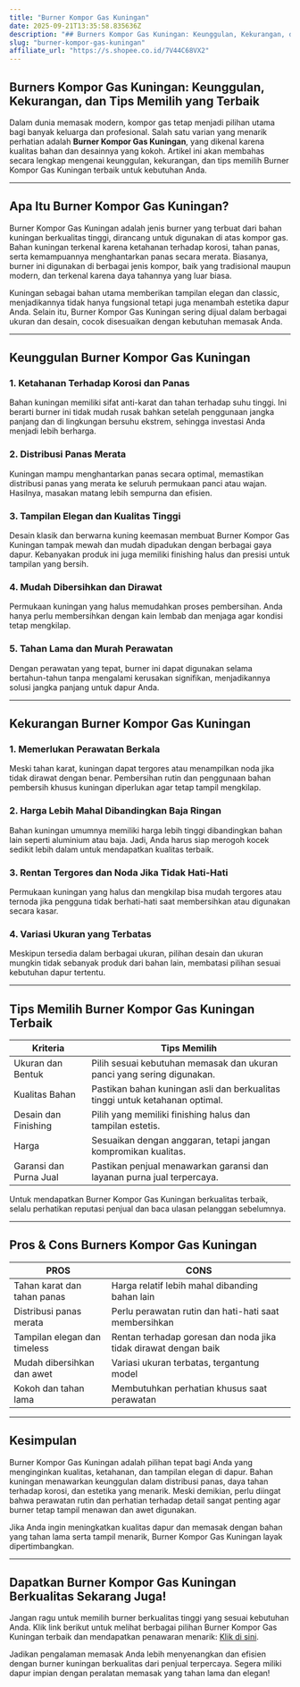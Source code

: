 ```yaml
---
title: "Burner Kompor Gas Kuningan"
date: 2025-09-21T13:35:58.835636Z
description: "## Burners Kompor Gas Kuningan: Keunggulan, Kekurangan, dan Tips Memilih yang Terbaik..."
slug: "burner-kompor-gas-kuningan"
affiliate_url: "https://s.shopee.co.id/7V44C68VX2"
---
```

## Burners Kompor Gas Kuningan: Keunggulan, Kekurangan, dan Tips Memilih yang Terbaik

Dalam dunia memasak modern, kompor gas tetap menjadi pilihan utama bagi banyak keluarga dan profesional. Salah satu varian yang menarik perhatian adalah **Burner Kompor Gas Kuningan**, yang dikenal karena kualitas bahan dan desainnya yang kokoh. Artikel ini akan membahas secara lengkap mengenai keunggulan, kekurangan, dan tips memilih Burner Kompor Gas Kuningan terbaik untuk kebutuhan Anda.

---

## Apa Itu Burner Kompor Gas Kuningan?

Burner Kompor Gas Kuningan adalah jenis burner yang terbuat dari bahan kuningan berkualitas tinggi, dirancang untuk digunakan di atas kompor gas. Bahan kuningan terkenal karena ketahanan terhadap korosi, tahan panas, serta kemampuannya menghantarkan panas secara merata. Biasanya, burner ini digunakan di berbagai jenis kompor, baik yang tradisional maupun modern, dan terkenal karena daya tahannya yang luar biasa.

Kuningan sebagai bahan utama memberikan tampilan elegan dan classic, menjadikannya tidak hanya fungsional tetapi juga menambah estetika dapur Anda. Selain itu, Burner Kompor Gas Kuningan sering dijual dalam berbagai ukuran dan desain, cocok disesuaikan dengan kebutuhan memasak Anda.

---

## Keunggulan Burner Kompor Gas Kuningan

### 1. Ketahanan Terhadap Korosi dan Panas
Bahan kuningan memiliki sifat anti-karat dan tahan terhadap suhu tinggi. Ini berarti burner ini tidak mudah rusak bahkan setelah penggunaan jangka panjang dan di lingkungan bersuhu ekstrem, sehingga investasi Anda menjadi lebih berharga.

### 2. Distribusi Panas Merata
Kuningan mampu menghantarkan panas secara optimal, memastikan distribusi panas yang merata ke seluruh permukaan panci atau wajan. Hasilnya, masakan matang lebih sempurna dan efisien.

### 3. Tampilan Elegan dan Kualitas Tinggi
Desain klasik dan berwarna kuning keemasan membuat Burner Kompor Gas Kuningan tampak mewah dan mudah dipadukan dengan berbagai gaya dapur. Kebanyakan produk ini juga memiliki finishing halus dan presisi untuk tampilan yang bersih.

### 4. Mudah Dibersihkan dan Dirawat
Permukaan kuningan yang halus memudahkan proses pembersihan. Anda hanya perlu membersihkan dengan kain lembab dan menjaga agar kondisi tetap mengkilap.

### 5. Tahan Lama dan Murah Perawatan
Dengan perawatan yang tepat, burner ini dapat digunakan selama bertahun-tahun tanpa mengalami kerusakan signifikan, menjadikannya solusi jangka panjang untuk dapur Anda.

---

## Kekurangan Burner Kompor Gas Kuningan

### 1. Memerlukan Perawatan Berkala
Meski tahan karat, kuningan dapat tergores atau menampilkan noda jika tidak dirawat dengan benar. Pembersihan rutin dan penggunaan bahan pembersih khusus kuningan diperlukan agar tetap tampil mengkilap.

### 2. Harga Lebih Mahal Dibandingkan Baja Ringan
Bahan kuningan umumnya memiliki harga lebih tinggi dibandingkan bahan lain seperti aluminium atau baja. Jadi, Anda harus siap merogoh kocek sedikit lebih dalam untuk mendapatkan kualitas terbaik.

### 3. Rentan Tergores dan Noda Jika Tidak Hati-Hati
Permukaan kuningan yang halus dan mengkilap bisa mudah tergores atau ternoda jika pengguna tidak berhati-hati saat membersihkan atau digunakan secara kasar.

### 4. Variasi Ukuran yang Terbatas
Meskipun tersedia dalam berbagai ukuran, pilihan desain dan ukuran mungkin tidak sebanyak produk dari bahan lain, membatasi pilihan sesuai kebutuhan dapur tertentu.

---

## Tips Memilih Burner Kompor Gas Kuningan Terbaik

| Kriteria             | Tips Memilih                                               |
|----------------------|------------------------------------------------------------|
| Ukuran dan Bentuk  | Pilih sesuai kebutuhan memasak dan ukuran panci yang sering digunakan.|
| Kualitas Bahan     | Pastikan bahan kuningan asli dan berkualitas tinggi untuk ketahanan optimal.|
| Desain dan Finishing | Pilih yang memiliki finishing halus dan tampilan estetis.|
| Harga                | Sesuaikan dengan anggaran, tetapi jangan kompromikan kualitas.|
| Garansi dan Purna Jual | Pastikan penjual menawarkan garansi dan layanan purna jual terpercaya.|

Untuk mendapatkan Burner Kompor Gas Kuningan berkualitas terbaik, selalu perhatikan reputasi penjual dan baca ulasan pelanggan sebelumnya.

---

## Pros & Cons Burners Kompor Gas Kuningan

| **PROS**                                              | **CONS**                                                         |
|--------------------------------------------------------|------------------------------------------------------------------|
| Tahan karat dan tahan panas                           | Harga relatif lebih mahal dibanding bahan lain                  |
| Distribusi panas merata                                | Perlu perawatan rutin dan hati-hati saat membersihkan        |
| Tampilan elegan dan timeless                          | Rentan terhadap goresan dan noda jika tidak dirawat dengan baik|
| Mudah dibersihkan dan awet                            | Variasi ukuran terbatas, tergantung model                      |
| Kokoh dan tahan lama                                   | Membutuhkan perhatian khusus saat perawatan                   |

---

## Kesimpulan

Burner Kompor Gas Kuningan adalah pilihan tepat bagi Anda yang menginginkan kualitas, ketahanan, dan tampilan elegan di dapur. Bahan kuningan menawarkan keunggulan dalam distribusi panas, daya tahan terhadap korosi, dan estetika yang menarik. Meski demikian, perlu diingat bahwa perawatan rutin dan perhatian terhadap detail sangat penting agar burner tetap tampil menawan dan awet digunakan.

Jika Anda ingin meningkatkan kualitas dapur dan memasak dengan bahan yang tahan lama serta tampil menarik, Burner Kompor Gas Kuningan layak dipertimbangkan.

---

## Dapatkan Burner Kompor Gas Kuningan Berkualitas Sekarang Juga!

Jangan ragu untuk memilih burner berkualitas tinggi yang sesuai kebutuhan Anda. Klik link berikut untuk melihat berbagai pilihan Burner Kompor Gas Kuningan terbaik dan mendapatkan penawaran menarik: [Klik di sini](https://s.shopee.co.id/7V44C68VX2).

Jadikan pengalaman memasak Anda lebih menyenangkan dan efisien dengan burner kuningan berkualitas dari penjual terpercaya. Segera miliki dapur impian dengan peralatan memasak yang tahan lama dan elegan!